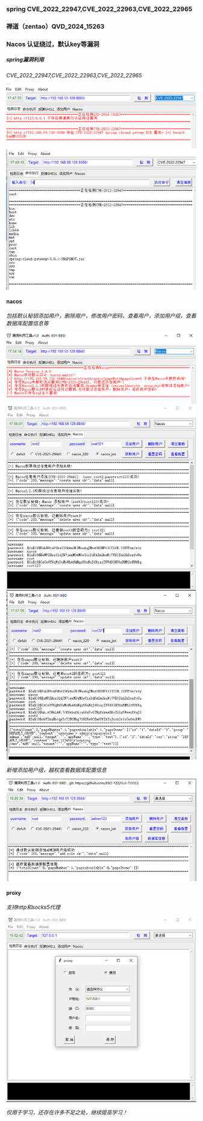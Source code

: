### spring CVE_2022_22947,CVE_2022_22963,CVE_2022_22965
### 禅道（zentao）QVD_2024_15263
### Nacos 认证绕过，默认key等漏洞

##### spring漏洞利用
*CVE_2022_22947,CVE_2022_22963,CVE_2022_22965*

![spring1](https://github.com/BBD-YZZ/GUI-TOOLS/blob/master/img/spring1.png)
![spring2](https://github.com/BBD-YZZ/GUI-TOOLS/blob/master/img/spring2.png)

#### nacos
*包括默认秘钥添加用户，删除用户，修改用户密码，查看用户，添加用户组，查看数据库配置信息等*

![nacos1](https://github.com/BBD-YZZ/GUI-TOOLS/blob/master/img/nacos1.png)
![nacos2](https://github.com/BBD-YZZ/GUI-TOOLS/blob/master/img/nacos.png)
![nacos3](https://github.com/BBD-YZZ/GUI-TOOLS/blob/master/img/nacos3.png)

*新增添加用户组，越权查看数据库配置信息*

![nacos4](https://github.com/BBD-YZZ/GUI-TOOLS/blob/master/img/nacos4.PNG)

#### proxy
*支持http和socks5代理*

![proxy](https://github.com/BBD-YZZ/GUI-TOOLS/blob/master/img/proxy.png)


*仅用于学习，还存在许多不足之处，继续提高学习！*
